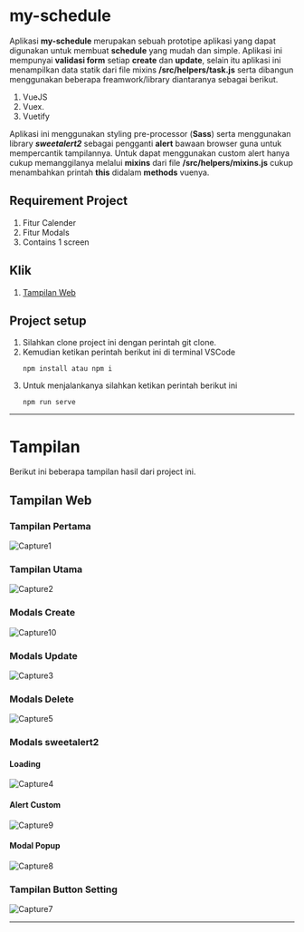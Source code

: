 # my-schedule

Aplikasi **my-schedule** merupakan sebuah prototipe aplikasi yang dapat digunakan untuk membuat **schedule** yang mudah dan simple. Aplikasi ini mempunyai **validasi form** setiap **create** dan **update**, selain itu aplikasi ini menampilkan data statik dari file mixins **/src/helpers/task.js** serta dibangun menggunakan beberapa freamwork/library diantaranya sebagai berikut.

1. VueJS
2. Vuex.
3. Vuetify

Aplikasi ini menggunakan styling pre-processor (**Sass**) serta menggunakan library ***sweetalert2*** sebagai pengganti **alert** bawaan browser guna untuk mempercantik tampilannya. Untuk dapat menggunakan custom alert hanya cukup memanggilanya melalui **mixins** dari file **/src/helpers/mixins.js** cukup menambahkan printah **this** didalam **methods** vuenya.

## Requirement Project
1. Fitur Calender
2. Fitur Modals
3. Contains 1 screen

## Klik
1. [Tampilan Web](#view_web)

## Project setup
1. Silahkan clone project ini dengan perintah git clone.
2. Kemudian ketikan perintah berikut ini di terminal VSCode
   ```
   npm install atau npm i
   ```
4. Untuk menjalankanya silahkan ketikan perintah berikut ini
   ```
   npm run serve
   ```

---

# Tampilan
Berikut ini beberapa tampilan hasil dari project ini.

## Tampilan Web <a name="view_web"></a>

### Tampilan Pertama
![Capture1](https://user-images.githubusercontent.com/43200304/113499198-44d12400-953e-11eb-8c90-2139290f849b.PNG)

### Tampilan Utama
![Capture2](https://user-images.githubusercontent.com/43200304/113499199-469ae780-953e-11eb-967b-f4852c3ec8f5.PNG)

### Modals Create
![Capture10](https://user-images.githubusercontent.com/43200304/113499369-bbbaec80-953f-11eb-820f-6d7f68b1a16b.PNG)

### Modals Update
![Capture3](https://user-images.githubusercontent.com/43200304/113499200-47cc1480-953e-11eb-8e2c-fc7895ecafa9.PNG)

### Modals Delete
![Capture5](https://user-images.githubusercontent.com/43200304/113499205-4b5f9b80-953e-11eb-8671-19194f79726a.PNG)

### Modals sweetalert2
#### Loading
![Capture4](https://user-images.githubusercontent.com/43200304/113499204-4995d800-953e-11eb-8673-c7e6f4ed055a.PNG)

#### Alert Custom
![Capture9](https://user-images.githubusercontent.com/43200304/113499210-51557c80-953e-11eb-9e01-ce54e569eb47.PNG)

#### Modal Popup
![Capture8](https://user-images.githubusercontent.com/43200304/113499209-50bce600-953e-11eb-9575-6d06cf0da3cb.PNG)

### Tampilan Button Setting
![Capture7](https://user-images.githubusercontent.com/43200304/113499207-4dc1f580-953e-11eb-9fa0-40264da51cb5.PNG)


---
